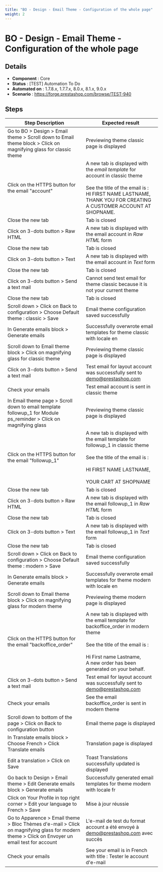 ```yaml
---
title: "BO - Design - Email Theme - Configuration of the whole page"
weight: 2
---
```


# BO - Design - Email Theme - Configuration of the whole page
## Details
* **Component** : Core
* **Status** : [TEST] Automation To Do
* **Automated on** : 1.7.8.x, 1.7.7.x, 8.0.x, 8.1.x, 9.0.x
* **Scenario** : https://forge.prestashop.com/browse/TEST-940

## Steps
| Step Description | Expected result |
| ----- | ----- |
| Go to BO > Design > Email theme > Scroll down to Email theme block > Click on magnifying glass for classic theme | Previewing theme classic page is displayed |
| Click on the HTTPS button for the email "account" | A new tab is displayed with the *email template* for account in classic theme<br><br>See the title of the email is :<br>HI FIRST NAME LASTNAME,<br>THANK YOU FOR CREATING A CUSTOMER ACCOUNT AT SHOPNAME. |
| Close the new tab | Tab is closed |
| Click on 3-dots button > Raw HTML | A new tab is displayed with the email account in *Raw HTML* form |
| Close the new tab | Tab is closed |
| Click on 3-dots button > Text | A new tab is displayed with the email account in *Text* form |
| Close the new tab | Tab is closed |
| Click on 3-dots button > Send a text mail | Cannot send test email for theme classic because it is not your current theme |
| Close the new tab | Tab is closed |
| Scroll down > Click on Back to configuration > Choose Default theme : classic > Save | Email theme configuration saved successfully |
| In Generate emails block > Generate emails | Successfully overwrote email templates for theme classic with locale en |
| Scroll down to Email theme block > Click on magnifying glass for classic theme | Previewing theme classic page is displayed |
| Click on 3-dots button > Send a text mail | Test email for layout account was successfully sent to demo@prestashop.com |
| Check your emails | Test email account is sent in classic theme |
| In Email theme page > Scroll down to email template followup_1 for Module ps_reminder > Click on magnifying glass | Previewing theme classic page is displayed |
| Click on the HTTPS button for the email "followup_1" | A new tab is displayed with the email template for followup_1 in classic theme<br><br>See the title of the email is :<br><br>HI FIRST NAME LASTNAME,<br><br>YOUR CART AT SHOPNAME |
| Close the new tab | Tab is closed |
| Click on 3-dots button > Raw HTML | A new tab is displayed with the email followup_1 in *Raw HTML* form |
| Close the new tab | Tab is closed |
| Click on 3-dots button > Text | A new tab is displayed with the email followup_1 in *Text* form |
| Close the new tab | Tab is closed |
| Scroll down > Click on Back to configuration > Choose Default theme : modern > Save | Email theme configuration saved successfully |
| In Generate emails block > Generate emails | Successfully overwrote email templates for theme modern with locale en |
| Scroll down to Email theme block > Click on magnifying glass for modern theme | Previewing theme modern page is displayed |
| Click on the HTTPS button for the email "backoffice_order" | A new tab is displayed with the email template for backoffice_order in modern theme<br><br>See the title of the email is :<br><br>Hi First name Lastname,<br>A new order has been generated on your behalf. |
| Click on 3-dots button > Send a text mail | Test email for layout account was successfully sent to demo@prestashop.com |
| Check your emails | See the email backoffice_order is sent in modern theme |
| Scroll down to bottom of the page > Click on Back to configuration button | Email theme page is displayed |
| In Translate emails block > Choose French > Click Translate emails | Translation page is displayed |
| Edit a translation > Click on Save | Toast Translations successfully updated is displayed |
| Go back to Design > Email theme > Edit Generate emails block > Generate emails | Successfully generated email templates for theme modern with locale fr |
| Click on Your Profile in top right corner > Edit your language to French > Save | Mise à jour réussie |
| Go to Apparence > Email theme > Bloc Thèmes d'e-mail > Click on magnifying glass for modern theme > Click on Envoyer un email test for account | L'e-mail de test du format account a été envoyé à demo@prestashop.com avec succès |
| Check your emails | See your email is in French with title : Tester le account d'e-mail |
